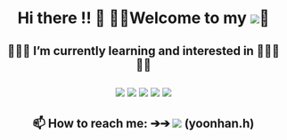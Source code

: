 <div align=center>
   <h1>Hi there !! 🙋‍ 🙋‍♂Welcome to my  
      <a href="https://github.com/rokmc1256"><img src="https://img.shields.io/badge/github-181717?style=for-the-badge&logo=github&logoColor=white"></a>💖
   </h1>
</div> 


<!--
**rokmc1256/rokmc1256** is a ✨ _special_ ✨ repository because its `README.md` (this file) appears on your GitHub profile.

Here are some ideas to get you started:

- 🔭 I’m currently working on ...

- 👯 I’m looking to collaborate on ...
- 🤔 I’m looking for help with ...
- 💬 Ask me about ...
- 😄 Pronouns: ...
- ⚡ Fun fact: ... -->
<div align=center>
   <h2>👨🏻‍💻 I’m currently learning and interested in 👨🏻‍💻 🔽🔽
      <br><br>
      <div align=center>
         <img src="https://img.shields.io/badge/git-F05032?style=for-the-badge&logo=git&logoColor=white">
         <!-- <img src="https://img.shields.io/badge/c-A8B9CC?style=for-the-badge&logo=c&logoColor=white">
         <img src="https://img.shields.io/badge/c++-00599C?style=for-the-badge&logo=c%2B%2B&logoColor=white">-->
         <img src="https://img.shields.io/badge/java-007396?style=for-the-badge&logo=java&logoColor=white">
         <img src="https://img.shields.io/badge/html5-E34F26?style=for-the-badge&logo=html5&logoColor=white">
         <img src="https://img.shields.io/badge/css3-1572B6?style=for-the-badge&logo=css3&logoColor=white">
         <img src="https://img.shields.io/badge/javascript-F7DF1E?style=for-the-badge&logo=javascript&logoColor=black">
     </div>
   </h2>
</div>
  
 <div align=center>
    <h2>
     📫 How to reach me: ➔➔ 
     <a href="https://www.instagram.com/yoonhan.h/"><img src="https://img.shields.io/badge/Instagram-E4405F?style=for-the-badge&logo=Instagram&logoColor=white"></a>   (yoonhan.h) 
   </h2> 
 </div>


